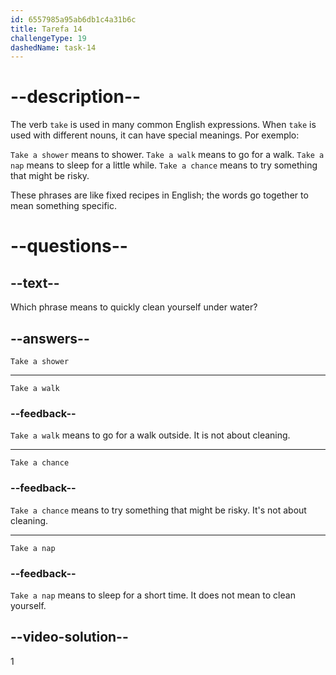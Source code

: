 ```yaml
---
id: 6557985a95ab6db1c4a31b6c
title: Tarefa 14
challengeType: 19
dashedName: task-14
---
```


# --description--

The verb `take` is used in many common English expressions. When `take` is used with different nouns, it can have special meanings. Por exemplo:

`Take a shower` means to shower. `Take a walk` means to go for a walk. `Take a nap` means to sleep for a little while. `Take a chance` means to try something that might be risky.

These phrases are like fixed recipes in English; the words go together to mean something specific.

# --questions--

## --text--

Which phrase means to quickly clean yourself under water?

## --answers--

`Take a shower`

---

`Take a walk`

### --feedback--

`Take a walk` means to go for a walk outside. It is not about cleaning.

---

`Take a chance`

### --feedback--

`Take a chance` means to try something that might be risky. It's not about cleaning.

---

`Take a nap`

### --feedback--

`Take a nap` means to sleep for a short time. It does not mean to clean yourself.

## --video-solution--

1

